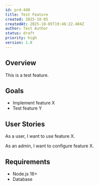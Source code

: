 ```yaml
---
id: prd-440
title: Test Feature
created: 2025-10-05
createdAt: 2025-10-05T19:46:22.484Z
author: Test Author
status: draft
priority: high
version: 1.0
---
```


## Overview

This is a test feature.

## Goals

- Implement feature X
- Test feature Y

## User Stories

As a user, I want to use feature X.

As an admin, I want to configure feature X.

## Requirements

- Node.js 16+
- Database